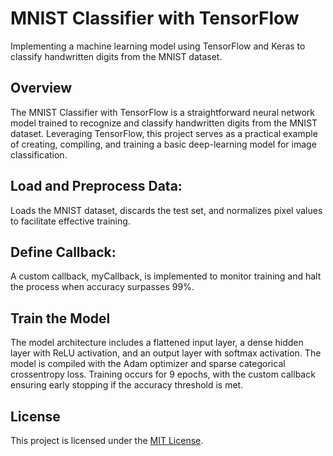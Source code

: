 # MNIST Classifier with TensorFlow

Implementing a machine learning model using TensorFlow and Keras to classify handwritten digits from the MNIST dataset.

## Overview

The MNIST Classifier with TensorFlow is a straightforward neural network model trained to recognize and classify handwritten digits from the MNIST dataset. Leveraging TensorFlow, this project serves as a practical example of creating, compiling, and training a basic deep-learning model for image classification.

## Load and Preprocess Data:

Loads the MNIST dataset, discards the test set, and normalizes pixel values to facilitate effective training.

## Define Callback:

A custom callback, myCallback, is implemented to monitor training and halt the process when accuracy surpasses 99%.

## Train the Model

The model architecture includes a flattened input layer, a dense hidden layer with ReLU activation, and an output layer with softmax activation. The model is compiled with the Adam optimizer and sparse categorical crossentropy loss. Training occurs for 9 epochs, with the custom callback ensuring early stopping if the accuracy threshold is met.

## License

This project is licensed under the [MIT License](LICENSE).
